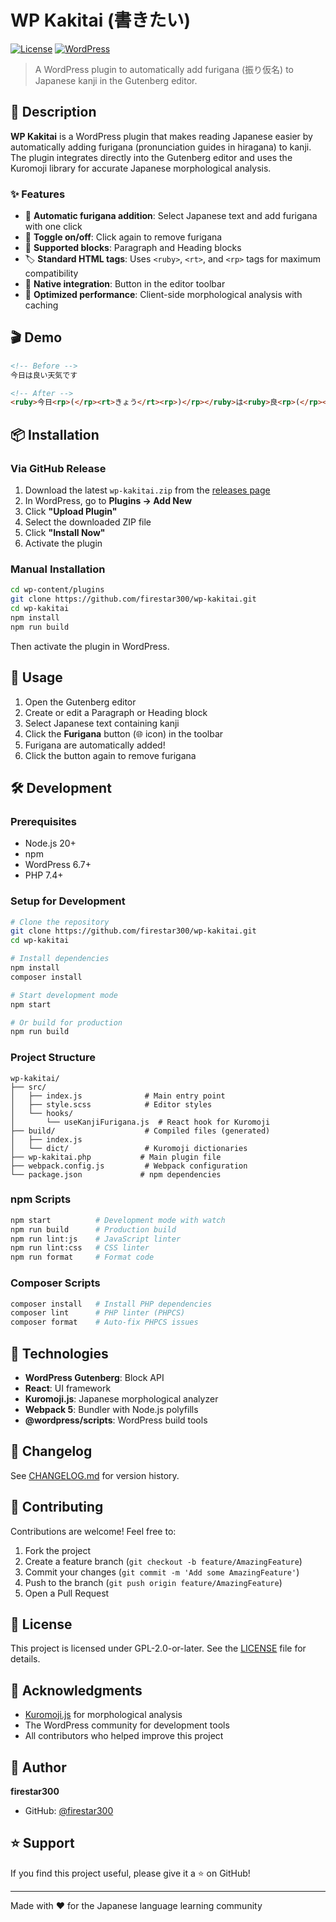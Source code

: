 # WP Kakitai (書きたい)

[![License](https://img.shields.io/badge/license-GPL--2.0%2B-blue.svg)](https://github.com/firestar300/wp-kakitai/blob/main/LICENSE)
[![WordPress](https://img.shields.io/badge/WordPress-6.7%2B-blue.svg)](https://wordpress.org/)

> A WordPress plugin to automatically add furigana (振り仮名) to Japanese kanji in the Gutenberg editor.

## 📖 Description

**WP Kakitai** is a WordPress plugin that makes reading Japanese easier by automatically adding furigana (pronunciation guides in hiragana) to kanji. The plugin integrates directly into the Gutenberg editor and uses the Kuromoji library for accurate Japanese morphological analysis.

### ✨ Features

- 🎯 **Automatic furigana addition**: Select Japanese text and add furigana with one click
- 🔄 **Toggle on/off**: Click again to remove furigana
- 📝 **Supported blocks**: Paragraph and Heading blocks
- 🏷️ **Standard HTML tags**: Uses `<ruby>`, `<rt>`, and `<rp>` tags for maximum compatibility
- 🎨 **Native integration**: Button in the editor toolbar
- 🚀 **Optimized performance**: Client-side morphological analysis with caching

## 🎬 Demo

```html
<!-- Before -->
今日は良い天気です

<!-- After -->
<ruby>今日<rp>(</rp><rt>きょう</rt><rp>)</rp></ruby>は<ruby>良<rp>(</rp><rt>よ</rt><rp>)</rp></ruby>い<ruby>天気<rp>(</rp><rt>てんき</rt><rp>)</rp></ruby>です
```

## 📦 Installation

### Via GitHub Release

1. Download the latest `wp-kakitai.zip` from the [releases page](https://github.com/firestar300/wp-kakitai/releases)
2. In WordPress, go to **Plugins → Add New**
3. Click **"Upload Plugin"**
4. Select the downloaded ZIP file
5. Click **"Install Now"**
6. Activate the plugin

### Manual Installation

```bash
cd wp-content/plugins
git clone https://github.com/firestar300/wp-kakitai.git
cd wp-kakitai
npm install
npm run build
```

Then activate the plugin in WordPress.

## 🚀 Usage

1. Open the Gutenberg editor
2. Create or edit a Paragraph or Heading block
3. Select Japanese text containing kanji
4. Click the **Furigana** button (🌐 icon) in the toolbar
5. Furigana are automatically added!
6. Click the button again to remove furigana

## 🛠️ Development

### Prerequisites

- Node.js 20+
- npm
- WordPress 6.7+
- PHP 7.4+

### Setup for Development

```bash
# Clone the repository
git clone https://github.com/firestar300/wp-kakitai.git
cd wp-kakitai

# Install dependencies
npm install
composer install

# Start development mode
npm start

# Or build for production
npm run build
```

### Project Structure

```
wp-kakitai/
├── src/
│   ├── index.js              # Main entry point
│   ├── style.scss            # Editor styles
│   └── hooks/
│       └── useKanjiFurigana.js  # React hook for Kuromoji
├── build/                    # Compiled files (generated)
│   ├── index.js
│   └── dict/                 # Kuromoji dictionaries
├── wp-kakitai.php           # Main plugin file
├── webpack.config.js         # Webpack configuration
└── package.json             # npm dependencies
```

### npm Scripts

```bash
npm start          # Development mode with watch
npm run build      # Production build
npm run lint:js    # JavaScript linter
npm run lint:css   # CSS linter
npm run format     # Format code
```

### Composer Scripts

```bash
composer install   # Install PHP dependencies
composer lint      # PHP linter (PHPCS)
composer format    # Auto-fix PHPCS issues
```

## 🧪 Technologies

- **WordPress Gutenberg**: Block API
- **React**: UI framework
- **Kuromoji.js**: Japanese morphological analyzer
- **Webpack 5**: Bundler with Node.js polyfills
- **@wordpress/scripts**: WordPress build tools

## 📝 Changelog

See [CHANGELOG.md](CHANGELOG.md) for version history.

## 🤝 Contributing

Contributions are welcome! Feel free to:

1. Fork the project
2. Create a feature branch (`git checkout -b feature/AmazingFeature`)
3. Commit your changes (`git commit -m 'Add some AmazingFeature'`)
4. Push to the branch (`git push origin feature/AmazingFeature`)
5. Open a Pull Request

## 📄 License

This project is licensed under GPL-2.0-or-later. See the [LICENSE](LICENSE) file for details.

## 🙏 Acknowledgments

- [Kuromoji.js](https://github.com/takuyaa/kuromoji.js) for morphological analysis
- The WordPress community for development tools
- All contributors who helped improve this project

## 👤 Author

**firestar300**

- GitHub: [@firestar300](https://github.com/firestar300)

## ⭐ Support

If you find this project useful, please give it a ⭐ on GitHub!

---

Made with ❤️ for the Japanese language learning community
